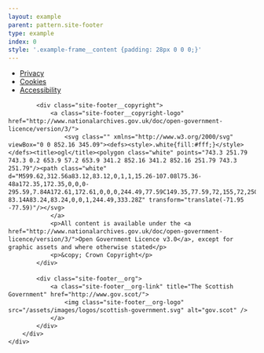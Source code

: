 ```yaml
---
layout: example
parent: pattern.site-footer
type: example
index: 0
style: '.example-frame__content {padding: 28px 0 0 0;}'
---
```


<footer class="site-footer">
    <div class="wrapper">
        <div class="site-footer__content">
            <ul class="site-footer__site-items">
                <li class="site-items__item">
                    <a href="/privacy/">Privacy</a>
                </li>
                <li class="site-items__item">
                    <a href="/cookies/">Cookies</a>
                </li>
                <li class="site-items__item">
                    <a href="/accessibility/">Accessibility</a>
                </li>
            </ul>

            <div class="site-footer__copyright">
                <a class="site-footer__copyright-logo" href="http://www.nationalarchives.gov.uk/doc/open-government-licence/version/3/">
                    <svg class="" xmlns="http://www.w3.org/2000/svg" viewBox="0 0 852.16 345.09"><defs><style>.white{fill:#fff;}</style></defs><title>ogl</title><polygon class="white" points="743.3 251.79 743.3 0.2 653.9 57.2 653.9 341.2 852.16 341.2 852.16 251.79 743.3 251.79"/><path class="white" d="M599.62,312.56a83.12,83.12,0,1,1,15.26-107.08l75.36-48a172.35,172.35,0,0,0-295.59,7.84A172.61,172.61,0,0,0,244.49,77.59C149.35,77.59,72,155,72,250.14s77.4,172.54,172.54,172.54A172.6,172.6,0,0,0,394.65,335a172.29,172.29,0,0,0,263.9,44.78l34.25,39.07h5.33V264H557ZM244.49,333.28a83.14,83.14,0,1,1,83.14-83.14A83.24,83.24,0,0,1,244.49,333.28Z" transform="translate(-71.95 -77.59)"/></svg>
                </a>
                <p>All content is available under the <a href="http://www.nationalarchives.gov.uk/doc/open-government-licence/version/3/">Open Government Licence v3.0</a>, except for graphic assets and where otherwise stated</p>
                <p>&copy; Crown Copyright</p>
            </div>

            <div class="site-footer__org">
                <a class="site-footer__org-link" title="The Scottish Government" href="http://www.gov.scot/">
                    <img class="site-footer__org-logo" src="/assets/images/logos/scottish-government.svg" alt="gov.scot" />
                </a>
            </div>
        </div>
    </div>
</footer>
